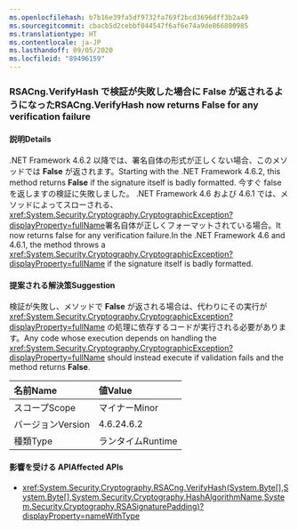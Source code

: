 ```yaml
---
ms.openlocfilehash: b7b16e39fa5df9732fa769f2bcd3696dff3b2a49
ms.sourcegitcommit: cbacb5d2cebbf044547f6af6e74a9de866800985
ms.translationtype: HT
ms.contentlocale: ja-JP
ms.lasthandoff: 09/05/2020
ms.locfileid: "89496159"
---
```

### <a name="rsacngverifyhash-now-returns-false-for-any-verification-failure"></a><span data-ttu-id="0ee85-101">RSACng.VerifyHash で検証が失敗した場合に False が返されるようになった</span><span class="sxs-lookup"><span data-stu-id="0ee85-101">RSACng.VerifyHash now returns False for any verification failure</span></span>

#### <a name="details"></a><span data-ttu-id="0ee85-102">説明</span><span class="sxs-lookup"><span data-stu-id="0ee85-102">Details</span></span>

<span data-ttu-id="0ee85-103">.NET Framework 4.6.2 以降では、署名自体の形式が正しくない場合、このメソッドでは **False** が返されます。</span><span class="sxs-lookup"><span data-stu-id="0ee85-103">Starting with the .NET Framework 4.6.2, this method returns **False** if the signature itself is badly formatted.</span></span> <span data-ttu-id="0ee85-104">今すぐ false を返しますの検証に失敗しました。 .NET Framework 4.6 および 4.6.1 では、メソッドによってスローされる、<xref:System.Security.Cryptography.CryptographicException?displayProperty=fullName>署名自体が正しくフォーマットされている場合。</span><span class="sxs-lookup"><span data-stu-id="0ee85-104">It now returns false for any verification failure.In the .NET Framework 4.6 and 4.6.1, the method throws a <xref:System.Security.Cryptography.CryptographicException?displayProperty=fullName> if the signature itself is badly formatted.</span></span>

#### <a name="suggestion"></a><span data-ttu-id="0ee85-105">提案される解決策</span><span class="sxs-lookup"><span data-stu-id="0ee85-105">Suggestion</span></span>

<span data-ttu-id="0ee85-106">検証が失敗し、メソッドで **False** が返される場合は、代わりにその実行が <xref:System.Security.Cryptography.CryptographicException?displayProperty=fullName> の処理に依存するコードが実行される必要があります。</span><span class="sxs-lookup"><span data-stu-id="0ee85-106">Any code whose execution depends on handling the <xref:System.Security.Cryptography.CryptographicException?displayProperty=fullName> should instead execute if validation fails and the method returns **False**.</span></span>

| <span data-ttu-id="0ee85-107">名前</span><span class="sxs-lookup"><span data-stu-id="0ee85-107">Name</span></span>    | <span data-ttu-id="0ee85-108">値</span><span class="sxs-lookup"><span data-stu-id="0ee85-108">Value</span></span>       |
|:--------|:------------|
| <span data-ttu-id="0ee85-109">スコープ</span><span class="sxs-lookup"><span data-stu-id="0ee85-109">Scope</span></span>   |<span data-ttu-id="0ee85-110">マイナー</span><span class="sxs-lookup"><span data-stu-id="0ee85-110">Minor</span></span>|
|<span data-ttu-id="0ee85-111">バージョン</span><span class="sxs-lookup"><span data-stu-id="0ee85-111">Version</span></span>|<span data-ttu-id="0ee85-112">4.6.2</span><span class="sxs-lookup"><span data-stu-id="0ee85-112">4.6.2</span></span>|
|<span data-ttu-id="0ee85-113">種類</span><span class="sxs-lookup"><span data-stu-id="0ee85-113">Type</span></span>|<span data-ttu-id="0ee85-114">ランタイム</span><span class="sxs-lookup"><span data-stu-id="0ee85-114">Runtime</span></span>|

#### <a name="affected-apis"></a><span data-ttu-id="0ee85-115">影響を受ける API</span><span class="sxs-lookup"><span data-stu-id="0ee85-115">Affected APIs</span></span>

- <xref:System.Security.Cryptography.RSACng.VerifyHash(System.Byte[],System.Byte[],System.Security.Cryptography.HashAlgorithmName,System.Security.Cryptography.RSASignaturePadding)?displayProperty=nameWithType>

<!--

#### Affected APIs

- `M:System.Security.Cryptography.RSACng.VerifyHash(System.Byte[],System.Byte[],System.Security.Cryptography.HashAlgorithmName,System.Security.Cryptography.RSASignaturePadding)`

-->
